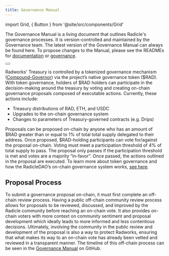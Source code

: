 ```yaml
---
title: Governance Manual
---
```


import Grid, { Button } from '@site/src/components/Grid'

The Governance Manual is a living document that outlines Radicle's governance processes. It is version-controlled and
maintained by the Governance team. The latest version of the Governance Manual can always be found here. To propose
changes to the Manual, please see the READMEs for
[documentation](https://github.com/radicle-dev/radicle-docs#how-to-contribute) or
[governance](https://github.com/radicle-dev/radicle-governance/).

<Grid>
  <Button
    style={{gridColumn: '1 / span 12'}}
    href="https://github.com/radicle-dev/radicle-governance/blob/main/manual.md"
    title="Read the Governance Manual on GitHub"
  >
  </Button>
</Grid>

Radworks' Treasury is controlled by a tokenized governance mechanism
([Compound-Governor](https://wiki.tally.xyz/docs/compound-governor)) via the project’s native governance token ($RAD).
With token governance, holders of $RAD holders can participate in the decision-making around the treasury by voting and
creating on-chain governance proposals composed of executable actions. Currently, these actions include: 

- Treasury distributions of RAD, ETH, and USDC
- Upgrades to the on-chain governance system
- Changes to parameters of Treasury-governed contracts (e.g. Drips)

Proposals can be proposed on-chain by anyone who has an amount of $RAD greater than or equal to 1% of total total supply
delegated to their address. Once proposed, $RAD-holding participants can vote for/against the proposal on-chain. Voting
must meet a participation threshold of 4% of total supply to pass. The proposal only passes if the participation
threshold is met and votes are a majority “in-favor”. Once passed, the actions outlined in the proposal are executed. To
learn more about token governance and how the RadicleDAO’s on-chain governance system works, [see
here](https://wiki.tally.xyz/docs/compound-governor).

## Proposal Process

To submit a governance proposal on-chain, it must first complete an off-chain review process. Having a public off-chain
community review process allows for proposals to be reviewed, discussed, and improved by the Radicle community before
reaching an on-chain vote. It also provides on-chain voters with more context on community sentiment and proposal
development which ideally leads to more informed and less contentious decisions. Ultimately, involving the community in
the public review and development of the proposal is also a way to protect Radworks, ensuring that what makes its
way to an on-chain vote has already been vetted and reviewed in a transparent manner. The timeline of this off-chain
process can be seen in the [Governance
Manual](https://github.com/radicle-dev/radicle-governance/blob/main/manual.md) on GitHub.
